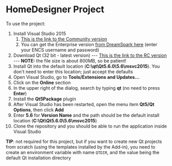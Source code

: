 # HomeDesigner Project

To use the project:

1. Install Visual Studio 2015  
    1. [This is the link to the Community version](https://go.microsoft.com/fwlink/?LinkId=691978&clcid=0x409)
    2. You can get the Enterprise version [from DreamSpark here](https://aits.encs.concordia.ca/aits/sec/msdnaa) (enter your ENCS username and password)
2. Download Qt (32 bit - latest version) --- [This is the link to the RC version](http://download.qt.io/development_releases/qt/5.6/5.6.0-rc/qt-opensource-windows-x86-msvc2015-5.6.0-rc.exe)
    --- **NOTE:** the file size is about 800MB, so be patient!
3. Install Qt into the default location (**C:\qt\Qt5.6.0\5.6\msvc2015**). You don't need to enter this location; just accept the defaults
4. Open Visual Studio, go to **Tools/Extensions and Updates...**
5. Click on the **Online** section
6. In the upper right of the dialog, search by typing **qt** (no need to press **Enter**)
7. Install the **Qt5Package** plugin
8. After Visual Studio has been restarted, open the menu item **Qt5/Qt Options**, then click **Add**
9. Enter **5.6** for **Version Name** and the path should be the default install location (**C:\Qt\Qt5.6.0\5.6\msvc2015**)
10. Clone the repository and you should be able to run the application inside Visual Studio

**TIP**: not required for this project, but if you want to create new Qt projects from scratch (using the templates installed by the Add-in), you need to create an environment variable with name `QTDIR`, and the value being the default Qt installation directory